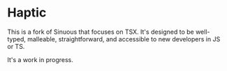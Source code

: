 # Haptic

This is a fork of Sinuous that focuses on TSX. It's designed to be well-typed,
malleable, straightforward, and accessible to new developers in JS or TS.

It's a work in progress.
